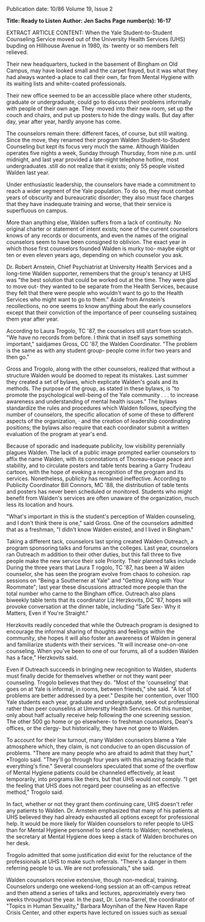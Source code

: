 Publication date: 10/86
Volume 19, Issue 2

**Title: Ready to Listen**
**Author: Jen Sachs**
**Page number(s): 16-17**

EXTRACT ARTICLE CONTENT:
When the Yale Student-to-Student Counseling Service moved out of the University Health Services (UHS) bupding on Hillhouse Avenue in 1980, its· twenty or so members felt relieved. 

Their new headquarters, tucked in the basement of Bingham on Old Campus, may have looked small and the carpet frayed, but it was what they had always wanted-a place to call their own, far from Mental Hygiene with its waiting lists and white-coated professionals. 

Their new office seemed to be an accessible place where other students, graduate or undergraduate, could go to discuss their problems informally with people of their own age. They ·moved into their new room, set up the couch and chairs, and put up posters to hide the dingy walls. But day after day, year after year, hardly anyone has come. 

The counselors remain there: different faces, of course, but still waiting. Since the move, they renamed their program Walden Student-to-Student Counseling but kept its focus very much the same. Although Walden operates five nights a week, Sunday through Thursday, from nine p.m. until midnight, and last year provided a late-night telephone hotline, most undergraduates .still do not realize that it exists; only 55 people visited Walden last year. 

Under enthusiastic leadership, the counselors have made a commitment to reach a wider segment of the Yale population. To do so, they must combat years of obscurity and bureaucratic disorder; they also must face charges that they have inadequate training and worse, that their service is superfluous on campus. 

More than anything else, Walden suffers from a lack of continuity. No original charter or statement of intent exists; none of the current counselors knows of any records or documents, and even the names of the original counselors seem to have been consigned to oblivion. The exact year in which those first counselors founded Walden is murky too- maybe eight or ten or even eleven years ago, depending on which counselor you ask. 

Dr. Robert Arnstein, Chief Psychiatrist at University Health Services and a long-time Walden supporter, remembers that the group's tenancy at UHS was "the best solution that could be worked out at the time. They were glad to move out- they wanted to be separate from the Health Services, because they felt that there were people who wouldn't want to go to the Health Services who might want to go to them." Aside from Arnstein's recollections, no one seems to know anything about the early counselors except that their conviction of the importance of peer counseling sustaineq them year after year. 

According to Laura Trogolo, TC '87, the counselors still start from scratch. "We have no records from before. I think that in itself says something important," saidjames Gross, CC '87, the Walden Coordinator. "The problem is the same as with any student group- people come in:for two years and then go." 

Gross and Trogolo, along with the other counselors, realized that without a structure Walden would be doomed to repeat its mistakes. Last summer they created a set of bylaws, which explicate Walden's goals and its methods. The purpose of the group, as stated in these bylaws, is "to promote the psychological well-being of the Yale community . . . to increase awareness and understanding of mental health issues." The bylaws standardize the rules and procedures which Walden follows, specifying the number of counselors, the specific allocation of some of these to different aspects of the organization, · and the creation of leadership coordinating positions; the bylaws also require that each coordinator submit a written evaluation of the program at year's end.


Because of sporadic and inadequate publicity, low visibility perennially plagues Walden. The lack of a public image prompted earlier counselors to affix the name Walden, with its connotations of Thoreau-esque peace anrl stability, and to circulate posters and table tents bearing a Garry Trudeau cartoon, with the hope of evoking a recognition of the program and its services. Nonetheless, publicity has remained ineffective. According to Publicity Coordinator Bill Connors, MC '88, the distribution of table tents and posters has never been scheduled or monitored. Students who might benefit from Walden's services are often unaware of the organization, much less its location and hours. 

"What's important in this is the student's perception of Walden counseling, and I don't think there is one," said Gross. One of the counselors admitted that as a freshman, "I didn't know Walden existed, and I lived in Bingham." 

Taking a different tack, counselors last spring created Walden Outreach, a program sponsoring talks and forums an the colleges. Last year, counselors ran Outreach m addition to their other duties, but this fall three to five people make the new service their sole Priority. Their planned talks include During the three years that Laura T rogolo, TC '87, has been a W alden counselor, she has seen the program evolve from chaos to cohesion. rap sessions on "Being a Southerner at Yale" and "Getting Along with Your Roommate"; last year these discussions attracted more people than the total number who carne to the Bingham office. Outreach also plans biweekly table tents that its coordinator Liz Herzkovits, DC '87, hopes will provoke conversation at the dinner table, including "Safe Sex- Why it Matters, Even if You're Straight." 

Herzkovits readily conceded that while the Outreach program is designed to encourage the informal sharing of thoughts and feelings within the community, she hopes it will also foster an awareness of Walden in general and familiarize students with their services. "It will increase one-on-one counseling. When you've been to one of our forums, all of a sudden Walden has a face," Herzkovits said. 

Even if Outreach succeeds in bringing new recognition to Walden, students must finally decide for themselves whether or not they want peer counseling. Trogolo believes that they do. "Most of the 'counseling' that goes on at Yale is informal, in rooms, between friends," she said. "A lot of problems are better addressed by a peer." Despite her contention, over 1100 Yale students each year, graduate and undergraduate, seek out professional rather than peer counselins at Umverstty Health Services. Of this number, only about half actually receive help following the one screening session. The other 500 go home or go elsewhere- to freshman counselors, Dean's offices, or the clergy- but historically, they have not gone to Walden.


To account for their low turnout, many Walden counselors blame a Yale atmosphere which, they claim, is not conducive to an open discussion of problems. "There are many people who are afraid to admit that they hurt," •Trogolo said. "They'll go through four years with this amazing facade that everything's fine." Several counselors speculated that some of the overflow of Mental Hygiene patients could be channeled effectively, at least temporarily, into programs like theirs, but that UHS would not comply. "I get the feeling that UHS does not regard peer counseling as an effective method," Trogolo said. 

In fact, whether or not they grant them continuing care, UHS doesn't refer any patients to Walden. Dr. Arnstein emphasized that many of his patients at UHS believed they had already exhausted all options except for professional help. It would be more likely for Walden counselors to refer people to UHS than for Mental Hygiene personnel to send clients to Walden; nonetheless, the secretary at Mental Hygiene does keep a stack of Walden brochures on her desk. 

Trogolo admitted that some justification did exist for the reluctance of the professionals at UHS to make such referrals. "There's a danger in them referring people to us. We are not professionals," she said. 

Walden counselors receive extensive, though non-medical, training. Counselors undergo one weekend-long session at an off-campus retreat and then attend a series of talks and lectures, approximately every two weeks throughout the year. In the past, Dr. Lorna Sarrel, the coordinator of "Topics in Human Sexuality," Barbara Moynihan of the New Haven Rape Crisis Center, and other experts have lectured on issues such as sexual